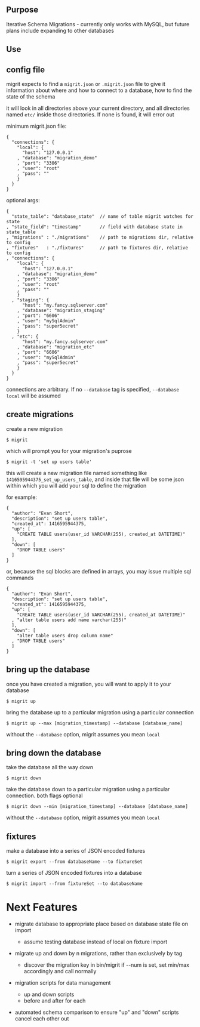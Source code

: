 Purpose
-------
Iterative Schema Migrations - currently only works with MySQL, but future plans
include expanding to other databases

Use
---

## config file
    
migrit expects to find a `migrit.json` or `.migrit.json` file to give it
information about where and how to connect to a database, how to find the
state of the schema

it will look in all directories above your current directory, and all
directories named `etc/` inside those directories. If none is found, it will
error out

minimum migrit.json file:

    {
      "connections": {
        "local": {
          "host": "127.0.0.1"
        , "database": "migration_demo"
        , "port": "3306"
        , "user": "root"
        , "pass": ""
        }
      }
    }

optional args:

    {
      "state_table": "database_state"  // name of table migrit watches for state
    , "state_field": "timestamp"       // field with database state in state_table
    , "migrations" : "./migrations"    // path to migrations dir, relative to config
    , "fixtures"   : "./fixtures"      // path to fixtures dir, relative to config
    , "connections": {
        "local": {
          "host": "127.0.0.1"
        , "database": "migration_demo"
        , "port": "3306"
        , "user": "root"
        , "pass": ""
        }
      , "staging": {
          "host": "my.fancy.sqlserver.com"
        , "database": "migration_staging"
        , "port": "6606"
        , "user": "mySqlAdmin"
        , "pass": "super5ecret"
        }
      , "etc": {
          "host": "my.fancy.sqlserver.com"
        , "database": "migration_etc"
        , "port": "6606"
        , "user": "mySqlAdmin"
        , "pass": "super5ecret"
        }
      }
    }

connections are arbitrary. If no `--database` tag is specified,
`--database local` will be assumed

## create migrations

create a new migration

    $ migrit

which will prompt you for your migration's puprose

    $ migrit -t 'set up users table'

this will create a new migration file named something like
`1416595944375_set_up_users_table`, and inside that file will be some json
within which you will add your sql to define the migration

for example:

    {
      "author": "Evan Short",
      "description": "set up users table",
      "created_at": 1416595944375,
      "up": [
        "CREATE TABLE users(user_id VARCHAR(255), created_at DATETIME)"
      ],
      "down": [
        "DROP TABLE users"
      ]
    }

or, because the sql blocks are defined in arrays, you may issue multiple sql
commands

    {
      "author": "Evan Short",
      "description": "set up users table",
      "created_at": 1416595944375,
      "up": [
        "CREATE TABLE users(user_id VARCHAR(255), created_at DATETIME)"
      , "alter table users add name varchar(255)"
      ],
      "down": [
        "alter table users drop column name"
      , "DROP TABLE users"
      ]
    }

## bring up the database

once you have created a migration, you will want to apply it to your database

    $ migrit up 

bring the database up to a particular migration using a particular connection

    $ migrit up --max [migration_timestamp] --database [database_name]

without the `--database` option, migrit assumes you mean `local`

## bring down the database

take the database all the way down

    $ migrit down

take the database down to a particular migration using a particular connection.
both flags optional

    $ migrit down --min [migration_timestamp] --database [database_name]

without the `--database` option, migrit assumes you mean `local`

## fixtures

make a database into a series of JSON encoded fixtures 

    $ migrit export --from databaseName --to fixtureSet

turn a series of JSON encoded fixtures into a database

    $ migrit import --from fixtureSet --to databaseName

# Next Features

- migrate database to appropriate place based on database state file on import
  - assume testing database instead of local on fixture import

- migrate up and down by n migrations, rather than exclusively by tag
  - discover the migration key in bin/migrit if --num is set, set min/max accordingly and call normally

- migration scripts for data management
  - up and down scripts
  - before and after for each

- automated schema comparison to ensure "up" and "down" scripts cancel each other out
